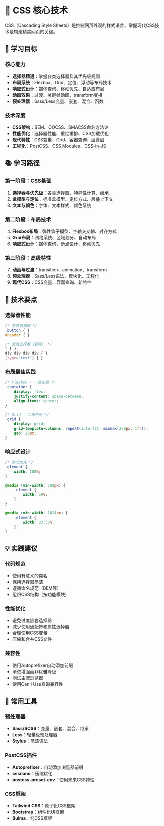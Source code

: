# 🎨 CSS 核心技术

CSS（Cascading Style Sheets）是控制网页外观的样式语言，掌握现代CSS技术是构建精美网页的关键。

## 🎯 学习目标

### 核心能力
- **选择器精通**：掌握各类选择器及其优先级规则
- **布局系统**：Flexbox、Grid、定位、浮动等布局技术
- **响应式设计**：媒体查询、移动优先、自适应布局
- **动画效果**：过渡、关键帧动画、transform变换
- **预处理器**：Sass/Less变量、嵌套、混合、函数

### 技术深度
- **CSS架构**：BEM、OOCSS、SMACSS命名方法论
- **性能优化**：选择器性能、重绘重排、CSS加载优化
- **现代特性**：CSS变量、Grid、容器查询、层叠层
- **工程化**：PostCSS、CSS Modules、CSS-in-JS

## 📚 学习路径

### 第一阶段：CSS基础
1. **选择器与优先级**：各类选择器、特异性计算、继承
2. **盒模型与定位**：标准盒模型、定位方式、层叠上下文
3. **文本与颜色**：字体、文本样式、颜色系统

### 第二阶段：布局技术
4. **Flexbox布局**：弹性盒子模型、主轴交叉轴、对齐方式
5. **Grid布局**：网格系统、区域划分、自动布局
6. **响应式设计**：媒体查询、断点设计、移动优先

### 第三阶段：高级特性
7. **动画与过渡**：transition、animation、transform
8. **预处理器**：Sass/Less语法、模块化、工程化
9. **现代CSS**：CSS变量、容器查询、新特性

## 🎨 技术要点

### 选择器性能
```css
/* 高效选择器 */
.button { }
#header { }

/* 低效选择器（避免） */
* { }
div div div div { }
[type="text"] { }
```

### 布局最佳实践
```css
/* Flexbox - 一维布局 */
.container {
    display: flex;
    justify-content: space-between;
    align-items: center;
}

/* Grid - 二维布局 */
.grid {
    display: grid;
    grid-template-columns: repeat(auto-fit, minmax(250px, 1fr));
    gap: 20px;
}
```

### 响应式设计
```css
/* 移动优先 */
.element {
    width: 100%;
}

@media (min-width: 768px) {
    .element {
        width: 50%;
    }
}

@media (min-width: 1024px) {
    .element {
        width: 33.33%;
    }
}
```

## 💡 实践建议

### 代码规范
- 使用有意义的类名
- 保持选择器简洁
- 遵循命名规范（BEM等）
- 组织CSS结构（按功能模块）

### 性能优化
- 避免过度嵌套选择器
- 减少使用通配符和属性选择器
- 合理使用CSS变量
- 压缩和合并CSS文件

### 兼容性
- 使用Autoprefixer自动添加前缀
- 渐进增强而非优雅降级
- 测试主流浏览器
- 使用Can I Use查询兼容性

## 🔧 常用工具

### 预处理器
- **Sass/SCSS**：变量、嵌套、混合、继承
- **Less**：轻量级预处理器
- **Stylus**：简洁语法

### PostCSS插件
- **Autoprefixer**：自动添加浏览器前缀
- **cssnano**：压缩优化
- **postcss-preset-env**：使用未来CSS特性

### CSS框架
- **Tailwind CSS**：原子化CSS框架
- **Bootstrap**：组件化UI框架
- **Bulma**：纯CSS框架

